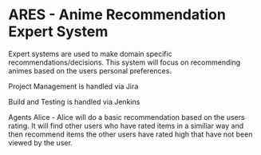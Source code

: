 # ARES - Anime Recommendation Expert System

Expert systems are used to make domain specific recommendations/decisions.  This system will focus on recommending animes based on the users personal preferences.

Project Management is handled via Jira 

Build and Testing is handled via Jenkins

Agents
  Alice - Alice will do a basic recommendation based on the users rating.  It will find other users who have rated items in a similiar way and then recommend items the other users have rated high that have not been viewed by the user.

